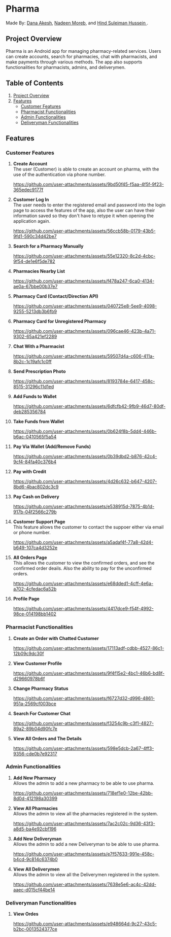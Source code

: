 # Pharma
Made By:  <a href="https://github.com/dana-akesh">Dana Akesh</a>,  <a href="https://github.com/nadeenmoreb02">Nadeen Moreb</a>, and <a href="https://github.com/HindSuleimanHussein"> Hind Suleiman Hussein </a>.

## Project Overview
Pharma is an Android app for managing pharmacy-related services. Users can create accounts, search for pharmacies, chat with pharmacists, and make payments through various methods. The app also supports functionalities for pharmacists, admins, and deliverymen.

## Table of Contents
1. [Project Overview](#project-overview)
2. [Features](#features)
   * [Customer Features](#customer-features)
   * [Pharmacist Functionalities](#pharmacist-functionalities)
   * [Admin Functionalities](#admin-functionalities)
   * [Deliveryman Functionalities](#deliveryman-functionalities)

## Features
### Customer Features 
<ol>
   <li><b>Create Account</b></li>
   The user (Customer) is able to create an account on pharma, with the use of the authentication via phone number.

https://github.com/user-attachments/assets/9bd50f45-f5aa-4f5f-9f23-365edec9177f


   <li><b>Customer Log In</b></li>
   The user needs to enter the registered email and password into the login page to access the features of the app, also the user can have their information saved so they don't have to retype it when opening the application again.

https://github.com/user-attachments/assets/56ccb58b-0179-43b5-9fd1-590c34d42be7

   <li><b>Search for a Pharmacy Manually</b></li>

https://github.com/user-attachments/assets/55e12320-8c2d-4cbc-9f54-de1e6f5de782

   <li><b>Pharmacies Nearby List</b></li>

https://github.com/user-attachments/assets/f478a247-6ca0-4134-ae0a-67bbe00b37e7

   <li><b>Pharmacy Card (Contact/Direction API)</b></li>

https://github.com/user-attachments/assets/040725e8-5ee9-4098-9255-5213db3b6fb9

<li><b>Pharmacy Card for Unregistered Pharmacy </b></li>

https://github.com/user-attachments/assets/096cae46-423b-4a71-9302-65a421ef2289

   <li><b>Chat With a Pharmacist</b></li>

https://github.com/user-attachments/assets/59507d4a-c606-411a-8b2c-1c19afc1c0ff

   <li><b>Send Prescription Photo</b></li>
   
https://github.com/user-attachments/assets/8193784e-6417-458c-8515-31296c11d1ed

   <li><b>Add Funds to Wallet</b></li>

https://github.com/user-attachments/assets/6dfcfb42-9fb9-46d7-80df-deb285356784

  <li><b>Take Funds from Wallet</b></li>
   
https://github.com/user-attachments/assets/0b624f8b-5dd4-446b-b6ac-0410565f5a54

   <li><b>Pay Via Wallet (Add/Remove Funds)</b></li>
  
https://github.com/user-attachments/assets/0b39dbd2-b876-42c4-9cf4-84fa40c376b4

   <li><b>Pay with Credit</b></li>

https://github.com/user-attachments/assets/4d26c632-b647-4207-8bd6-4bac802dc3c9

   <li><b>Pay Cash on Delivery</b></li>

https://github.com/user-attachments/assets/e538915d-7875-4b1d-917b-04f2566c279b

   <li><b>Customer Support Page</b></li>
   This feature allows the customer to contact the suppoer either via email or phone number.
   
https://github.com/user-attachments/assets/a5adaf4f-77a8-42d4-b649-107ca4d3252e

   <li><b>All Orders Page</b></li>
   This allows the customer to view the confirmed orders, and see the confirmed order deails. Also the ability to pay for the unconfirmed orders.

https://github.com/user-attachments/assets/e68dded1-4cff-4e6a-a702-4cfedac6a52b

   <li><b>Profile Page</b></li>
   
https://github.com/user-attachments/assets/4417dce9-f54f-4992-98ce-014198bb1402

</ol>

   ### Pharmacist Functionalities
   <ol>
   <li><b>Create an Order with Chatted Customer</b></li> 

https://github.com/user-attachments/assets/17113adf-cdbb-4527-86c1-12b09c9dc30f
    
   <li><b>View Customer Profile</b></li>

https://github.com/user-attachments/assets/9f4f15e2-4bc1-46b6-bd8f-d29660978b6f

   <li><b>Change Pharmacy Status</b></li>
      
https://github.com/user-attachments/assets/f6727d32-d996-4861-951a-2569cf003bce

   <li><b>Search For Customer Chat</b></li>

https://github.com/user-attachments/assets/f3254c9b-c3f1-4827-89a2-89b04d90fc7e

   <li><b>View All Orders and The Details</b></li>

https://github.com/user-attachments/assets/598e5dcb-2a67-4ff3-9356-cde0b7e92317

   </ol>
   

   ### Admin Functionalities
   <ol>
      <li><b>Add New Pharmacy</b></li>
      Allows the admin to add a new pharmacy to be able to use pharma.

https://github.com/user-attachments/assets/718ef1e0-12be-42bb-8d0d-412198a30399

   <li><b>View All Pharmacies</b></li>
      Allows the admin to view all the pharmacies registered in the system.
      
https://github.com/user-attachments/assets/7ac2c02c-9d36-43f3-a8d5-ba4e92cbf196


   <li><b>Add New Deliveryman</b></li>
      Allows the admin to add a new Deliveryman to be able to use pharma.
    
https://github.com/user-attachments/assets/e7f57633-991e-458c-b4cd-9c814c6374b0
  
   <li><b>View All Deliverymen</b></li>
      Allows the admin to view all the Deliverymen registered in the system.

https://github.com/user-attachments/assets/7638e5e6-ac4c-42dd-aaec-d015cf44be14

   </ol>


   ### Deliveryman Functionalities
   <ol>
      <li><b>View Ordes</b></li>
      
https://github.com/user-attachments/assets/e948664d-9c27-43c5-b2bc-0013524377ce

   </ol>

